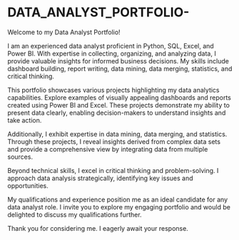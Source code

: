 # DATA_ANALYST_PORTFOLIO-
Welcome to my Data Analyst Portfolio!

I am an experienced data analyst proficient in Python, SQL, Excel, and Power BI. With expertise in collecting, organizing, and analyzing data, I provide valuable insights for informed business decisions. My skills include dashboard building, report writing, data mining, data merging, statistics, and critical thinking.

This portfolio showcases various projects highlighting my data analytics capabilities. Explore examples of visually appealing dashboards and reports created using Power BI and Excel. These projects demonstrate my ability to present data clearly, enabling decision-makers to understand insights and take action.

Additionally, I exhibit expertise in data mining, data merging, and statistics. Through these projects, I reveal insights derived from complex data sets and provide a comprehensive view by integrating data from multiple sources.

Beyond technical skills, I excel in critical thinking and problem-solving. I approach data analysis strategically, identifying key issues and opportunities.

My qualifications and experience position me as an ideal candidate for any data analyst role. I invite you to explore my engaging portfolio and would be delighted to discuss my qualifications further.

Thank you for considering me. I eagerly await your response.
